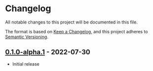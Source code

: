 # Changelog
All notable changes to this project will be documented in this file.

The format is based on [Keep a Changelog](https://keepachangelog.com/en/1.0.0/),
and this project adheres to [Semantic Versioning](https://semver.org/spec/v2.0.0.html).

## [0.1.0-alpha.1] - 2022-07-30
- Initial release

[Unreleased]: https://github.com/newAM/p256-cm4/compare/0.1.0-alpha.1...HEAD
[0.1.0-alpha.1]: https://github.com/newAM/p256-cm4/releases/tag/v0.1.0-alpha.1
